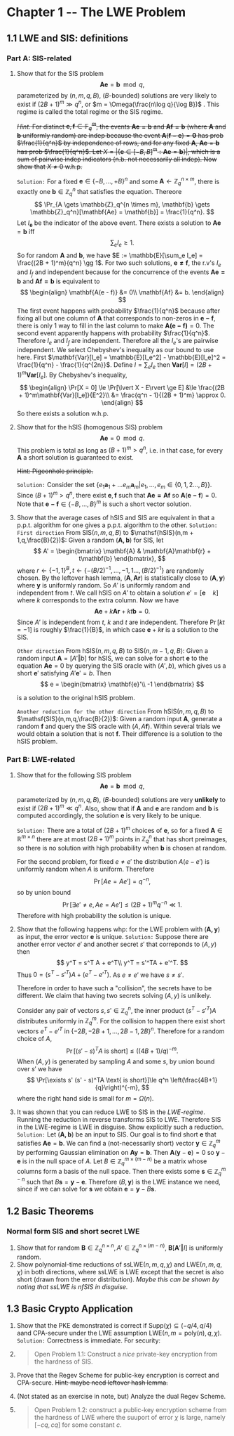 # Chapter 1 -- The LWE Problem

## 1.1 LWE and SIS: definitions

### Part A: SIS-related

1. Show that for the SIS problem
    $$
    \mathbf{A}\mathbf{e} = \mathbf{b} \mod q,
    $$
    parameterized by $(n,m,q,B)$, ($B$-bounded) solutions are very likely to exist if $(2B+1)^m \gg q^n$, or $m = \Omega(\frac{n\log q}{\log B})$ . This regime is called the total regime or the SIS regime.

    ~~*Hint.* For distinct $\boldsymbol{e}, \boldsymbol{f} \in \mathbb{F}_q^m$, the events $\boldsymbol{Ae=b}$ and  $\boldsymbol{Af=b}$ (where $\boldsymbol{A}$ and $\boldsymbol{b}$ uniformly random) are indep because the event $\boldsymbol{A}(\boldsymbol{f}-\boldsymbol{e})=\boldsymbol{0}$ has prob $\frac{1}{q^n}$ by independence of rows, and for any fixed $\boldsymbol{A}$,  $\boldsymbol{Ae}  = \boldsymbol{b}$ has prob $\frac{1}{q^n}$. Let $X = |\{\boldsymbol{e} \in [-B, B]^m: \boldsymbol{Ae}=\boldsymbol{b}\}|$, which is a sum of pairwise indep indicators (n.b. not necessarily all indep). Now show that $X\neq 0$ w.h.p.~~

    `Solution:` For a fixed $\mathbf{e} \in \{-B, \ldots,+B\}^n$ and some $\mathbf{A} \gets \mathbb{Z}_q^{n \times m}$, there is exactly one $\mathbf{b} \in \mathbb{Z}_q^n$ that satisfies the equation. Thereore
    $$
    \Pr_{A \gets \mathbb{Z}_q^{n \times m}, \mathbf{b} \gets \mathbb{Z}_q^n}[\mathbf{Ae} = \mathbf{b}] = \frac{1}{q^n}.
    $$
    Let $I_{\mathbf{e}}$ be the indicator of the above event. There exists a solution to $\mathbf{Ae} = \mathbf{b}$ iff 
    $$
    \sum_e I_e \ge 1.
    $$
    So for random $\mathbf{A}$ and $\mathbf{b}$, we have $E := \mathbb{E}[\sum_e I_e] = \frac{(2B + 1)^m}{q^n} \gg 1$. For two such solutions, $\mathbf{e \neq f}$, the r.v's $I_e$ and $I_f$ and independent because for the concurrence of the events $\mathbf{Ae = b}$ and $\mathbf{Af = b}$ is equivalent to
    $$
    \begin{align}
    \mathbf{A(e - f)} &= 0\\
    \mathbf{Af} &= b.
    \end{align}
    $$
    The first event happens with probability $\frac{1}{q^n}$ because after fixing all but one column of $\mathbf{A}$ that corresponds to non-zeros in $\mathbf{e - f}$, there is only 1 way to fill in the last column to make $\mathbf{A(e - f)} = 0$. The second event apparently happens with probability $\frac{1}{q^n}$. Therefore $I_e$ and $I_f$ are independent.
    Therefore all the $I_e$'s are pairwise independent. We select Chebyshev's inequality as our bound to use here. First $\mathbf{Var}[I_e] = \mathbb{E}[I_e^2] - \mathbb{E}[I_e]^2 = \frac{1}{q^n} - \frac{1}{q^{2n}}$. Define $I = \sum_e I_e$ then $\mathbf{Var}[I] = (2B + 1)^m\mathbf{Var}[I_e]$. By Chebyshev's inequality,
    $$
    \begin{align}
    	\Pr[X = 0] \le \Pr[\lvert X - E\rvert \ge E] &\le \frac{(2B + 1)^m\mathbf{Var}[I_e]}{E^2}\\
    	&= \frac{q^n - 1}{(2B + 1)^m} \approx 0.
    \end{align}
    $$
    So there exists a solution w.h.p.
    
2. Show that for the hSIS (homogenous SIS) problem
    $$
    \mathbf{A}\mathbf{e} = 0 \mod q.
    $$
    This problem is total as long as $(B+1)^m > q^n$, i.e. in that case, for every $\mathbf{A}$ a short solution is guaranteed to exist.
    
    ~~Hint: Pigeonhole principle.~~
    
    `Solution:` Consider the set $\{e_1\mathbf{a}_1 + \ldots e_m \mathbf{a}_m \vert e_1,\ldots, e_m \in \{0,1,2\ldots,B\}\}$. Since $(B + 1)^m > q^n$, there exist  $\mathbf{e}, \mathbf{f}$ such that $\mathbf{Ae = Af}$ so $\mathbf{A}(\mathbf{e - f}) = 0$. Note that $\mathbf{e - f} \in \{-B,\ldots,B\}^m$ is such a short vector solution. 
    
3. Show that the average cases of hSIS and SIS are equivalent in that a p.p.t. algorithm for one gives a p.p.t. algorithm to the other.
    `Solution:` 
    `First direction` From $\mathsf{SIS}(n,m,q,B)$ to $\mathsf{hSIS}(n,m + 1,q,\frac{B}{2})$: Given a random $(\mathbf{A,b})$ for SIS, let 
    $$
    A' = 
    \begin{bmatrix}
    \mathbf{A} & \mathbf{A}\mathbf{r} + t\mathbf{b}
    \end{bmatrix},
    $$
    where $r \gets \{-1,1\}^B, t \gets \{-(B/2)^{-1},\ldots,-1,1\ldots,(B/2)^{-1}\}$ are randomly chosen. By the leftover hash lemma, $(\mathbf{A}, \mathbf{Ar})$ is statistically close to $(\mathbf{A}, \mathbf{y})$ where $\mathbf{y}$ is uniformly random. So $A'$ is uniformly random and independent from $t$. We call hSIS on $A'$ to obtain a solution $e' = [\mathbf{e}\quad k]$ where $k$ corresponds to the extra column. Now we have
    $$
    \mathbf{Ae} + k\mathbf{Ar} + kt\mathbf{b} = 0.
    $$
    Since $A'$ is independent from $t$, $k$ and $t$ are independent. Therefore $\Pr[kt = -1]$ is roughly $\frac{1}{B}$, in which case $\mathbf{e} + k\mathbf{r}$ is a solution to the SIS.
    
    `Other direction` From $\mathsf{hSIS}(n,m,q,B)$ to $\mathsf{SIS}(n,m - 1,q,B)$: Given a random input $\mathbf{A} = [A' \Vert b]$ for hSIS, we can solve for a short $\mathbf{e}$ to the equation $\mathbf{Ae} = 0$ by querying the SIS oracle with $(A', b)$, which gives us a short $\mathbf{e}'$ satisfying $A'\mathbf{e}' = b$. Then
    $$
    e = \begin{bmatrix} \mathbf{e}'\\ -1 \end{bmatrix}
    $$
    
    is a solution to the original hSIS problem.
    
    `Another reduction for the other direction` From $\mathsf{hSIS}(n,m,q,B)$ to $\mathsf{SIS}(n,m,q,\frac{B}{2})$: Given a random input $\mathbf{A}$, generate a random $\mathbf{f}$ and query the SIS oracle with $(A, A\mathbf{f})$. Within several trials we would obtain a solution that is not $\mathbf{f}$. Their difference is a solution to the hSIS problem.

### Part B: LWE-related

1. Show that for the following SIS problem
    $$
    \mathbf{A}\mathbf{e} = \mathbf{b} \mod q,
    $$

    parameterized by $(n,m,q,B)$, ($B$-bounded) solutions are very **unlikely** to exist if $(2B+1)^m \ll q^n$. Also, show that if $\mathbf{A}$ and $\mathbf{e}$ are random and $\mathbf{b}$ is computed accordingly, the solution $\mathbf{e}$ is very likely to be unique.
    
    `Solution:` There are a total of $(2B + 1)^m$ choices of $\mathbf{e}$, so for a fixed $\mathbf{A} \in \mathbb{R}^{m \times n}$ there are at most $(2B + 1)^m$ points in $\mathbb{Z}_q^n$ that has short preimages, so there is no solution with high probability when $\mathbf{b}$ is chosen at random. 
    
    For the second problem, for fixed $e \neq e'$ the distribution $A(e-e')$ is uniformly random when $A$ is uniform. Therefore
    $$
    \Pr[Ae = Ae'] = q^{-n},
    $$
    so by union bound
    $$
    \Pr[\exists e' \neq e, Ae = Ae'] \le (2B+1)^mq^{-n}\ll 1.
    $$
    Therefore with high probability the solution is unique. 
    
2. Show that the following happens whp: for the LWE problem with $(\mathbf{A,y})$ as input, the error vector $\mathbf{e}$ is unique.
    `Solution:` Suppose there are another error vector $e'$ and another secret $s'$ that correponds to $(A,y)$ then
    $$
    y^T = s^T A + e^T\\
    y^T = s'^TA + e'^T.
    $$
    Thus $0 = (s^T - s'^T)A + (e^T-e'^T)$. As $e \neq e'$ we have $s \neq s'$.

    Therefore in order to have such a "collision", the secrets have to be different. We claim that having two secrets solving $(A, y)$ is unlikely.

    Consider any pair of vectors $s, s' \in \mathbb{Z}_q^n$, the inner product $(s^T - s'^T)A$ distributes uniformly in $\mathbb{Z}_q^m$. For the collision to happen there exist short vectors $e^T - e'^T$  in $\{-2B, -2B +1, \ldots, 2B - 1, 2B\}^n$. Therefore for a random choice of $A$,
    $$
    \Pr[(s' - s)^TA \text{ is short}] \le ((4B+1)/q)^{-m}.
    $$
    When $(A, y)$ is generated by sampling $A$ and some $s$, by union bound over $s'$ we have
    $$
    \Pr[\exists s' (s' - s)^TA \text{ is short}]\le q^n \left(\frac{4B+1}{q}\right)^{-m},
    $$
    where the right hand side is small for $m = \Omega(n)$.

3. It was shown that you can reduce LWE to SIS in the *LWE-regime*. Running the reduction in reverse transforms SIS to LWE. Therefore SIS in the LWE-regime is LWE in disguise. Show explicitly such a reduction.
    `Solution:` Let $(\mathbf{A,b})$ be an input to SIS. Our goal is to find short $\mathbf{e}$ that satisfies $\mathbf{Ae} =\mathbf{b}$. We can find a (not-necessarily short) vector $\mathbf{y} \in \mathbb{Z}_q^m$ by performing Gaussian elimination on $\mathbf{Ay} = \mathbf{b}$. Then $\mathbf{A}(\mathbf{y} - \mathbf{e}) = 0$ so $\mathbf{y} - \mathbf{e}$ is in the null space of $A$. Let $B \in \mathbb{Z}_q^{m\times (m - n)}$ be a matrix whose columns form a basis of the null space. Then there exists some $\mathbf{s} \in \mathbb{Z}_q^{m - n}$ such that $B\mathbf{s} = \mathbf{y} - \mathbf{e}$. Therefore $(B, \mathbf{y})$ is the LWE instance we need, since if we can solve for $\mathbf{s}$ we obtain $\mathbf{e} = \mathbf{y} - B\mathbf{s}$.

## 1.2 Basic Theorems

### Normal form SIS and short secret LWE

1. Show that for random $\mathbf{B} \in \mathbb{Z}_q^{n\times n}, A' \in \mathbb{Z}_q^{n \times (m - n)}$,  $\mathbf{B}[\mathbf{A}'\Vert I]$ is uniformly random.
2. Show polynomial-time reductions of ssLWE($n,m,q,\chi$) and LWE($n,m,q,\chi)$ in both directions, where ssLWE is LWE except that the secret is also short (drawn from the error distribution). *Maybe this can be shown by noting that ssLWE is nfSIS in disguise.*

## 1.3 Basic Crypto Application

1. Show that the PKE demonstrated is correct if $\mathsf{Supp}(\chi) \subseteq (-q/4,q/4)$ aand CPA-secure under the LWE assumption $\mathsf{LWE}$$(n,m = \mathsf{poly}(n),q,\chi)$.
    `Solution:` Correctness is immediate. For security:

2. > Open Problem 1.1: Construct a *nice* private-key encryption from the hardness of SIS.

3. Prove that the Regev Scheme for public-key encryption is correct and CPA-secure.
    ~~Hint: maybe need leftover hash lemma.~~

4. (Not stated as an exercise in note, but) Analyze the dual Regev Scheme.

5. > Open Problem 1.2: construct a public-key encryption scheme from the hardness of LWE where the suuport of error $\chi$ is large, namely $[-cq,cq]$ for some constant $c$.

